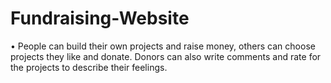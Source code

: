# Fundraising-Website
•	People can build their own projects and raise money, others can choose projects they like and donate. Donors can also write comments and rate for the projects to describe their feelings.

